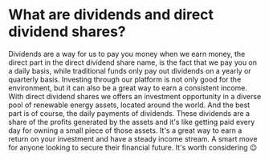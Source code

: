 # What are dividends and direct dividend shares?

Dividends are a way for us to pay you money when we earn money, the direct part in the direct dividend share name, is the fact that we pay you on a daily basis, while traditional funds only pay out dividends on a yearly or quarterly basis. Investing through our platform is not only good for the environment, but it can also be a great way to earn a consistent income. With direct dividend shares we offers an investment opportunity in a diverse pool of renewable energy assets, located around the world. And the best part is of course, the daily payments of dividends. These dividends are a share of the profits generated by the assets and it's like getting paid every day for owning a small piece of those assets. It's a great way to earn a return on your investment and have a steady income stream. A smart move for anyone looking to secure their financial future. It's worth considering 😉<omoji emoji="😉" />